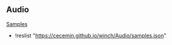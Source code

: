 ## Audio

[Samples](samples.json)

+ !reslist "https://cecemin.github.io/winch/Audio/samples.json"



